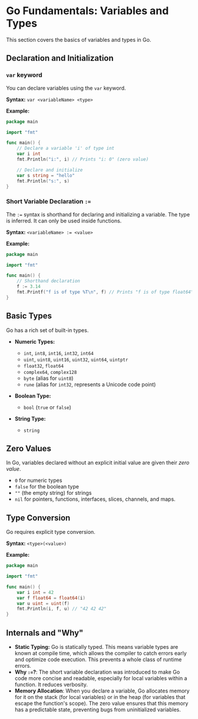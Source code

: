 # Go Fundamentals: Variables and Types

This section covers the basics of variables and types in Go.

## Declaration and Initialization

### `var` keyword
You can declare variables using the `var` keyword.

**Syntax:**
`var <variableName> <type>`

**Example:**
```go
package main

import "fmt"

func main() {
    // Declare a variable 'i' of type int
    var i int
    fmt.Println("i:", i) // Prints "i: 0" (zero value)

    // Declare and initialize
    var s string = "hello"
    fmt.Println("s:", s)
}
```

### Short Variable Declaration `:=`
The `:=` syntax is shorthand for declaring and initializing a variable. The type is inferred. It can only be used inside functions.

**Syntax:**
`<variableName> := <value>`

**Example:**
```go
package main

import "fmt"

func main() {
    // Shorthand declaration
    f := 3.14
    fmt.Printf("f is of type %T\n", f) // Prints "f is of type float64"
}
```

## Basic Types

Go has a rich set of built-in types.

- **Numeric Types:**
  - `int`, `int8`, `int16`, `int32`, `int64`
  - `uint`, `uint8`, `uint16`, `uint32`, `uint64`, `uintptr`
  - `float32`, `float64`
  - `complex64`, `complex128`
  - `byte` (alias for `uint8`)
  - `rune` (alias for `int32`, represents a Unicode code point)

- **Boolean Type:**
  - `bool` (`true` or `false`)

- **String Type:**
  - `string`

## Zero Values

In Go, variables declared without an explicit initial value are given their *zero value*.

- `0` for numeric types
- `false` for the boolean type
- `""` (the empty string) for strings
- `nil` for pointers, functions, interfaces, slices, channels, and maps.

## Type Conversion

Go requires explicit type conversion.

**Syntax:**
`<type>(<value>)`

**Example:**
```go
package main

import "fmt"

func main() {
    var i int = 42
    var f float64 = float64(i)
    var u uint = uint(f)
    fmt.Println(i, f, u) // "42 42 42"
}
```

## Internals and "Why"

- **Static Typing:** Go is statically typed. This means variable types are known at compile time, which allows the compiler to catch errors early and optimize code execution. This prevents a whole class of runtime errors.
- **Why `:=`?**: The short variable declaration was introduced to make Go code more concise and readable, especially for local variables within a function. It reduces verbosity.
- **Memory Allocation**: When you declare a variable, Go allocates memory for it on the stack (for local variables) or in the heap (for variables that escape the function's scope). The zero value ensures that this memory has a predictable state, preventing bugs from uninitialized variables. 